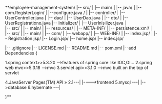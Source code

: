 **employee-management-system/
|-- src/
|   |-- main/
|       |-- java/
|           |-- com.RegisterLogin/
|               |--configure.java /
|                       |-- controller/
|                           |-- UserController.java
|                       |-- dao/
|                           |-- UserDao.java
|                       |-- dto/
|                           |-- UserRegistrationo.java
                        |-- Initializer/
|                           |-- UserInisilizer.java
|               
|-- src/
|   |-- main/
|       |-- resources/
|           |-- META-INF/
|               |-- persistence.xml/
|                 
|-- src/
|   |-- main/
|       |-- com/
|           |-- webapp/
|               |-- WEB-INF/
|                   |-- index.jsp/
|                   |-- Registration.jsp/
                    |-- Login.jsp/
                    |-- home.jsp/
                    |-- index.jsp/
                   
|-- .gitignore
|-- LICENSE.md
|-- README.md
|-- pom.xml
  |--add Dependencies
  {

1.spring context>>5.3.20	-->featuers of spring core like IOC,OI...
2.spring web mvc>>5.3.18	-->mvc
3.servlet api>>3.1.0		-->mvc built on the top of servlet

4.JavaServer Pages(TM) API » 2.1---|
				   |---->frontend
5.mysql				---|
				   |-->database
6.hybernate			---|

}**
